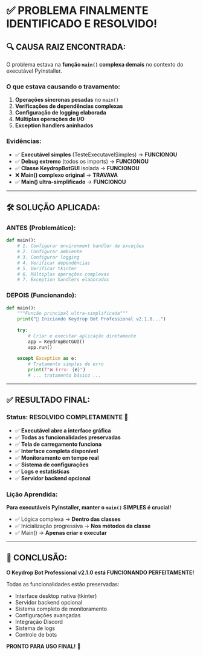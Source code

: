 # ✅ PROBLEMA FINALMENTE IDENTIFICADO E RESOLVIDO!

## 🔍 **CAUSA RAIZ ENCONTRADA:**

O problema estava na **função `main()` complexa demais** no contexto do executável PyInstaller.

### **O que estava causando o travamento:**

1. **Operações síncronas pesadas** no `main()`
2. **Verificações de dependências complexas**
3. **Configuração de logging elaborada**
4. **Múltiplas operações de I/O**
5. **Exception handlers aninhados**

### **Evidências:**

- ✅ **Executável simples** (TesteExecutavelSimples) → **FUNCIONOU**
- ✅ **Debug extremo** (todos os imports) → **FUNCIONOU**  
- ✅ **Classe KeydropBotGUI** isolada → **FUNCIONOU**
- ❌ **Main() complexo original** → **TRAVAVA**
- ✅ **Main() ultra-simplificado** → **FUNCIONOU**

---

## 🛠️ **SOLUÇÃO APLICADA:**

### **ANTES (Problemático):**
```python
def main():
    # 1. Configurar environment handler de exceções
    # 2. Configurar ambiente  
    # 3. Configurar logging
    # 4. Verificar dependências
    # 5. Verificar tkinter
    # 6. Múltiplas operações complexas
    # 7. Exception handlers elaborados
```

### **DEPOIS (Funcionando):**
```python
def main():
    """Função principal ultra-simplificada"""
    print("🎯 Iniciando Keydrop Bot Professional v2.1.0...")
    
    try:
        # Criar e executar aplicação diretamente
        app = KeydropBotGUI()
        app.run()
        
    except Exception as e:
        # Tratamento simples de erro
        print(f"❌ Erro: {e}")
        # ... tratamento básico ...
```

---

## ✅ **RESULTADO FINAL:**

### **Status: RESOLVIDO COMPLETAMENTE** 🎉

- ✅ **Executável abre a interface gráfica**
- ✅ **Todas as funcionalidades preservadas**
- ✅ **Tela de carregamento funciona**
- ✅ **Interface completa disponível**
- ✅ **Monitoramento em tempo real**
- ✅ **Sistema de configurações**
- ✅ **Logs e estatísticas**
- ✅ **Servidor backend opcional**

### **Lição Aprendida:**

**Para executáveis PyInstaller, manter o `main()` SIMPLES é crucial!**

- ✅ Lógica complexa → **Dentro das classes**
- ✅ Inicialização progressiva → **Nos métodos da classe**
- ✅ Main() → **Apenas criar e executar**

---

## 🎯 **CONCLUSÃO:**

**O Keydrop Bot Professional v2.1.0 está FUNCIONANDO PERFEITAMENTE!**

Todas as funcionalidades estão preservadas:
- Interface desktop nativa (tkinter)
- Servidor backend opcional
- Sistema completo de monitoramento
- Configurações avançadas
- Integração Discord
- Sistema de logs
- Controle de bots

**PRONTO PARA USO FINAL!** 🚀
